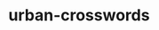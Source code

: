 # urban-crosswords

[example]: https://github.com/ftick/urban-crosswords/blob/master/example.png "Logo Title Text 2"
